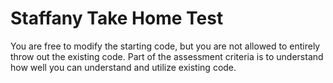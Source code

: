 # Staffany Take Home Test

You are free to modify the starting code, but you are not allowed to entirely throw out the existing code. Part of the assessment criteria is to understand how well you can understand and utilize existing code.
